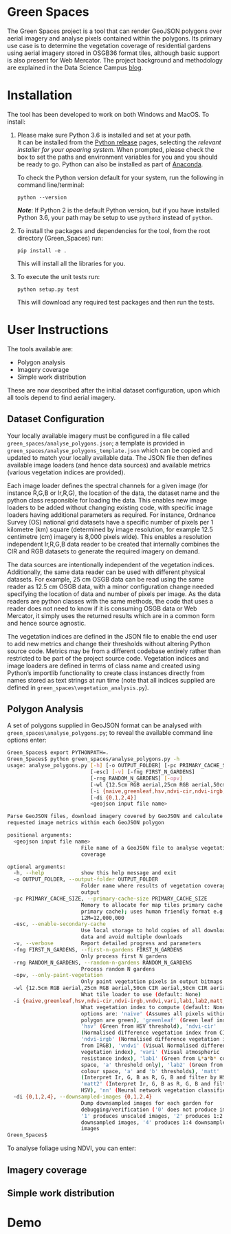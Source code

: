 # Green Spaces

The Green Spaces project is a tool that can render GeoJSON polygons over aerial imagery and analyse pixels contained within the polygons.
Its primary use case is to determine the vegetation coverage of residential gardens using aerial imagery stored in OSGB36 format tiles,
although basic support is also present for Web Mercator.
The project background and methodology are explained in the Data Science Campus [blog](https://datasciencecampus.ons.gov.uk/projects/green-spaces-in-residential-gardens/).


# Installation

The tool has been developed to work on both Windows and MacOS. To install:

1. Please make sure Python 3.6 is installed and set at your path.  
   It can be installed from the [Python release](https://www.python.org/downloads/release/python-360/) pages, selecting the *relevant installer for your opearing system*. When prompted, please check the box to set the paths and environment variables for you and you should be ready to go. Python can also be installed as part of [Anaconda](https://www.anaconda.com/download/).

   To check the Python version default for your system, run the following in command line/terminal:

   ```
   python --version
   ```
   
   **_Note_**: If Python 2 is the default Python version, but if you have installed Python 3.6, your path may be setup to use `python3` instead of `python`.
   
2. To install the packages and dependencies for the tool, from the root directory (Green_Spaces) run:
   ``` 
   pip install -e .
   ```
   This will install all the libraries for you.

3. To execute the unit tests run:
   ```
   python setup.py test
   ```
   This will download any required test packages and then run the tests.

# User Instructions

The tools available are:
* Polygon analysis
* Imagery coverage
* Simple work distribution

These are now described after the initial dataset configuration, upon which all tools depend to find aerial imagery.

## Dataset Configuration

Your locally available imagery must be configured in a file called `green_spaces/analyse_polygons.json`; a template
is provided in `green_spaces/analyse_polygons_template.json` which can be copied and updated to match your locally
available data. The JSON file then defines available image loaders (and hence data sources) and available metrics (various vegetation indices are provided).

Each image loader defines the spectral channels for a given image (for instance R,G,B or Ir,R,G), the location of the data, the dataset name and the python class responsible for loading the data. This enables new image loaders to be added without changing existing code, with specific image loaders having additional parameters as required. For instance, Ordnance Survey (OS) national grid datasets have a specific number of pixels per 1 kilometre (km) square (determined by image resolution, for example 12.5 centimetre (cm) imagery is 8,000 pixels wide). This enables a resolution independent Ir,R,G,B data reader to be created that internally combines the CIR and RGB datasets to generate the required imagery on demand.

The data sources are intentionally independent of the vegetation indices. Additionally, the same data reader can be used with different physical datasets. For example, 25 cm OSGB data can be read using the same reader as 12.5 cm OSGB data, with a minor configuration change needed specifying the location of data and number of pixels per image. As the data readers are python classes with the same methods, the code that uses a reader does not need to know if it is consuming OSGB data or Web Mercator, it simply uses the returned results which are in a common form and hence source agnostic.

The vegetation indices are defined in the JSON file to enable the end user to add new metrics and change their thresholds without altering Python source code. Metrics may be from a different codebase entirely rather than restricted to be part of the project source code. Vegetation indices and image loaders are defined in terms of class name and created using Python’s importlib functionality to create class instances directly from names stored as text strings at run time (note that all indices supplied are defined in `green_spaces\vegetation_analysis.py`).

## Polygon Analysis

A set of polygons supplied in GeoJSON format can be analysed with `green_spaces\analyse_polygons.py`; to reveal the available command line options enter:
```bash
Green_Spaces$ export PYTHONPATH=.
Green_Spaces$ python green_spaces/analyse_polygons.py -h
usage: analyse_polygons.py [-h] [-o OUTPUT_FOLDER] [-pc PRIMARY_CACHE_SIZE]
                           [-esc] [-v] [-fng FIRST_N_GARDENS]
                           [-rng RANDOM_N_GARDENS] [-opv]
                           [-wl {12.5cm RGB aerial,25cm RGB aerial,50cm CIR aerial,50cm CIR aerial as RGB,12.5cm RGB with 50cm IR aerial,25cm RGB with 50cm IR aerial,Lle2013}]
                           [-i {naive,greenleaf,hsv,ndvi-cir,ndvi-irgb,vndvi,vari,lab1,lab2,matt,matt2,nn} [{naive,greenleaf,hsv,ndvi-cir,ndvi-irgb,vndvi,vari,lab1,lab2,matt,matt2,nn} ...]]
                           [-di {0,1,2,4}]
                           <geojson input file name>

Parse GeoJSON files, download imagery covered by GeoJSON and calculate
requested image metrics within each GeoJSON polygon

positional arguments:
  <geojson input file name>
                        File name of a GeoJSON file to analyse vegetation
                        coverage

optional arguments:
  -h, --help            show this help message and exit
  -o OUTPUT_FOLDER, --output-folder OUTPUT_FOLDER
                        Folder name where results of vegetation coverage are
                        output
  -pc PRIMARY_CACHE_SIZE, --primary-cache-size PRIMARY_CACHE_SIZE
                        Memory to allocate for map tiles primary cache (0=no
                        primary cache); uses human friendly format e.g.
                        12M=12,000,000
  -esc, --enable-secondary-cache
                        Use local storage to hold copies of all downloaded
                        data and avoid multiple downloads
  -v, --verbose         Report detailed progress and parameters
  -fng FIRST_N_GARDENS, --first-n-gardens FIRST_N_GARDENS
                        Only process first N gardens
  -rng RANDOM_N_GARDENS, --random-n-gardens RANDOM_N_GARDENS
                        Process random N gardens
  -opv, --only-paint-vegetation
                        Only paint vegetation pixels in output bitmaps
  -wl {12.5cm RGB aerial,25cm RGB aerial,50cm CIR aerial,50cm CIR aerial as RGB,12.5cm RGB with 50cm IR aerial,25cm RGB with 50cm IR aerial,Lle2013}, --loader {12.5cm RGB aerial,25cm RGB aerial,50cm CIR aerial,50cm CIR aerial as RGB,12.5cm RGB with 50cm IR aerial,25cm RGB with 50cm IR aerial,Lle2013}
                        What tile loader to use (default: None)
  -i {naive,greenleaf,hsv,ndvi-cir,ndvi-irgb,vndvi,vari,lab1,lab2,matt,matt2,nn} [{naive,greenleaf,hsv,ndvi-cir,ndvi-irgb,vndvi,vari,lab1,lab2,matt,matt2,nn} ...], --index {naive,greenleaf,hsv,ndvi-cir,ndvi-irgb,vndvi,vari,lab1,lab2,matt,matt2,nn} [{naive,greenleaf,hsv,ndvi-cir,ndvi-irgb,vndvi,vari,lab1,lab2,matt,matt2,nn} ...]
                        What vegetation index to compute (default: None);
                        options are: 'naive' (Assumes all pixels within
                        polygon are green), 'greenleaf' (Green leaf index),
                        'hsv' (Green from HSV threshold), 'ndvi-cir'
                        (Normalised difference vegetation index from CIR),
                        'ndvi-irgb' (Normalised difference vegetation index
                        from IRGB), 'vndvi' (Visual Normalised difference
                        vegetation index), 'vari' (Visual atmospheric
                        resistance index), 'lab1' (Green from L*a*b* colour
                        space, 'a' threshold only), 'lab2' (Green from L*a*b*
                        colour space, 'a' and 'b' thresholds), 'matt'
                        (Interpret Ir, G, B as R, G, B and filter by HSV),
                        'matt2' (Interpret Ir, G, B as R, G, B and filter by
                        HSV), 'nn' (Neural network vegetation classifier)
  -di {0,1,2,4}, --downsampled-images {0,1,2,4}
                        Dump downsampled images for each garden for
                        debugging/verification ('0' does not produce images,
                        '1' produces unscaled images, '2' produces 1:2
                        downsampled images, '4' produces 1:4 downsampled
                        images
Green_Spaces$ 
```

To analyse foliage using NDVI, you can enter:



## Imagery coverage

## Simple work distribution

# Demo
